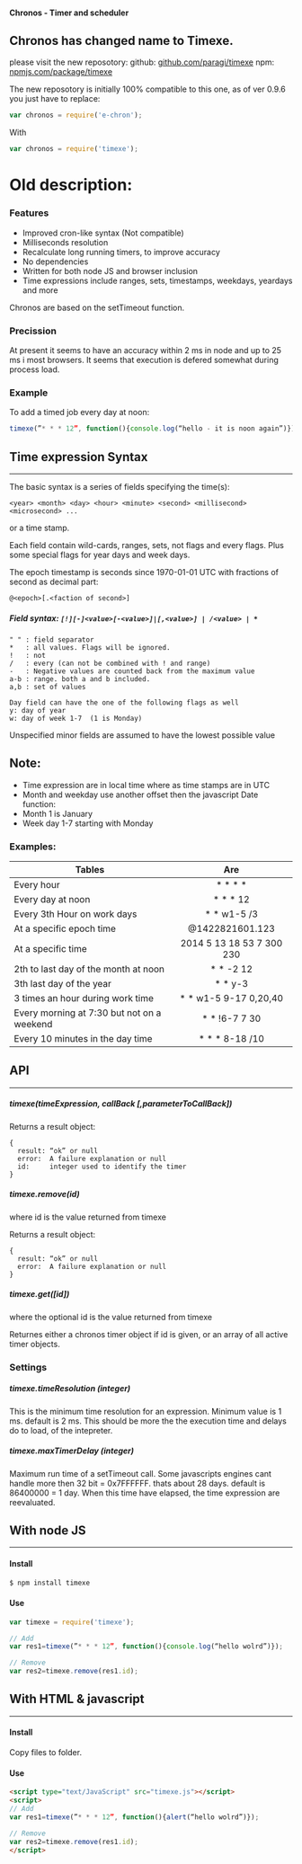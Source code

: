#### Chronos - Timer and scheduler

## Chronos has changed name to **Timexe**. 
please visit the new reposotory:
github: [github.com/paragi/timexe](https://github.com/paragi/timexe)
npm: [npmjs.com/package/timexe](https://www.npmjs.com/package/timexe)

The new reposotory is initially 100% compatible to this one, as of ver 0.9.6
you just have to replace: 

```js
var chronos = require('e-chron');
```

With

```js
var chronos = require('timexe');
```


# Old description:

### Features
* Improved cron-like syntax (Not compatible)
* Milliseconds resolution
* Recalculate long running timers, to improve accuracy
* No dependencies
* Written for both node JS and browser inclusion
* Time expressions include ranges, sets, timestamps, weekdays, yeardays and more 

Chronos are based on the setTimeout function. 

### Precission
At present it seems to have an accuracy within 2 ms in node and up to 25 ms i most browsers.
It seems that execution is defered somewhat during process load.


### Example
To add a timed job every day at noon:

```javascript
timexe(”* * * 12”, function(){console.log(“hello - it is noon again”)});
```

## Time expression Syntax
---
The basic syntax is a series of fields specifying the time(s):

 `<year> <month> <day> <hour> <minute> <second> <millisecond> <microsecond> ...`

or a time stamp.

Each field contain wild-cards, ranges, sets, not flags and every flags. Plus some special flags for year days and week days.

The epoch timestamp is seconds since 1970-01-01 UTC with fractions of second as decimal part:

	@<epoch>[.<faction of second>]

##### Field syntax: 	`[!][-]<value>[-<value>]|[,<value>] | /<value> | *`
```
" " : field separator
*   : all values. Flags will be ignored.
!   : not
/   : every (can not be combined with ! and range)
-   : Negative values are counted back from the maximum value
a-b : range. both a and b included.
a,b : set of values

Day field can have the one of the following flags as well
y: day of year
w: day of week 1-7  (1 is Monday)
```
Unspecified minor fields are assumed to have the lowest possible value

## Note: 
- Time expression are in local time where as time stamps are in UTC
- Month and weekday use another offset then the javascript Date function:
- Month 1 is January 
- Week day 1-7 starting with Monday 

 
### Examples:
| Tables        | Are           |
| ------------- |:-------------:|
| Every hour|  * * * *|
| Every day at noon| * * * 12
| Every 3th Hour on work days| * * w1-5 /3
| At a specific epoch time|@1422821601.123  
| At a specific time| 2014 5 13 18 53 7 300 230
| 2th to last day of the month at noon| * * -2 12
| 3th last day of the year| * * y-3
| 3 times an hour during work time| * * w1-5 9-17 0,20,40
| Every morning at 7:30 but not on a weekend| * * !6-7 7 30  
| Every 10 minutes in the day time|  * * * 8-18 /10


## API
---
##### timexe(timeExpression, callBack [,parameterToCallBack])

Returns a result object:
```
{
  result: “ok” or null
  error:  A failure explanation or null
  id:	  integer used to identify the timer
}
```


##### timexe.remove(id)
where id is the value returned from timexe

Returns a result object:
```
{
  result: “ok” or null
  error:  A failure explanation or null
}
```


##### timexe.get([id])
where the optional id is the value returned from timexe

Returnes either a chronos timer object if id is given, or an array of all active timer objects.


### Settings
##### timexe.timeResolution (integer)
This is the minimum time resolution for an expression. Minimum value is 1 ms. default is 2 ms.
This should be more the the execution time and delays do to load, of the intepreter. 

##### timexe.maxTimerDelay (integer)
Maximum run time of a setTimeout call. Some javascripts engines cant handle more then 32 bit = 0x7FFFFFF. thats about 28 days. default is 86400000 = 1 day.
When this time have elapsed, the time expression are reevaluated.


## With node JS
---
#### Install
```bash
$ npm install timexe
```
#### Use
```js
var timexe = require('timexe');

// Add
var res1=timexe(”* * * 12”, function(){console.log(“hello wolrd”)});

// Remove
var res2=timexe.remove(res1.id);
```


## With HTML & javascript
---
#### Install
Copy files to folder.

#### Use
```html
<script type="text/JavaScript" src="timexe.js"></script>
<script>
// Add
var res1=timexe(”* * * 12”, function(){alert(“hello wolrd”)});

// Remove
var res2=timexe.remove(res1.id);
</script>
```
